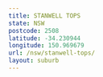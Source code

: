 ```yaml
---
title: STANWELL TOPS
state: NSW
postcode: 2508
latitude: -34.230944
longitude: 150.969679
url: /nsw/stanwell-tops/
layout: suburb
---
```

